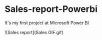 # Sales-report-Powerbi
It's my first project at Microsoft Power BI 

![Sales report](Sales GIF.gif)
